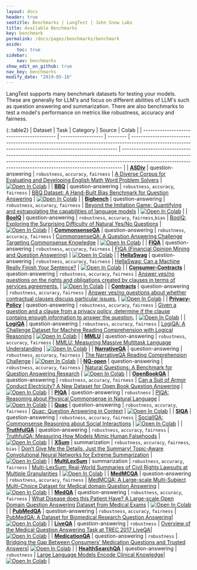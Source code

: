 ```yaml
---
layout: docs
header: true
seotitle: Benchmarks | LangTest | John Snow Labs
title: Available Benchmarks
key: benchmark
permalink: /docs/pages/benchmarks/benchmark
aside:
    toc: true
sidebar:
    nav: benchmarks
show_edit_on_github: true
nav_key: benchmarks
modify_date: "2019-05-16"
---
```



<div class="main-docs" markdown="1">
<div class="h3-box" markdown="1">

LangTest supports many benchmark datasets for testing your models. These are generally for LLM's and focus on different
abilities of LLM's such as question answering and summarization. There are also benchmarks to test a model's performance on
metrics like robustness, accuracy and fairness. 

</div><div class="h3-box" markdown="1">


{:.table2}
| Dataset                                   | Task               | Category | Source                                                                                                                                                 | Colab                                                                                                                                                                                                                                      |
| ----------------------------------------- | ------------------ | -------- | ------------------------------------------------------------------------------------------------------------------------------------------------------ | ------------------------------------------------------------------------------------------------------------------------------------------------------------------------------------------------------------------------------------------ |
| [**ASDiv**](other_benchmarks/asdiv)                        | question-answering | `robustness`, `accuracy`, `fairness`        | [A Diverse Corpus for Evaluating and Developing English Math Word Problem Solvers](https://arxiv.org/abs/2106.15772)                                   | [![Open In Colab](https://colab.research.google.com/assets/colab-badge.svg)](https://colab.research.google.com/github/JohnSnowLabs/langtest/blob/main/demo/tutorials/llm_notebooks/dataset-notebooks/ASDiv_dataset.ipynb)                  |
| [**BBQ**](other_benchmarks/bbq)                            | question-answering | `robustness`, `accuracy`, `fairness`        | [BBQ Dataset: A Hand-Built Bias Benchmark for Question Answering](https://arxiv.org/abs/2110.08193)                                                    | [![Open In Colab](https://colab.research.google.com/assets/colab-badge.svg)](https://colab.research.google.com/github/JohnSnowLabs/langtest/blob/main/demo/tutorials/llm_notebooks/dataset-notebooks/BBQ_dataset.ipynb)                    |
| [**Bigbench**](other_benchmarks/bigbench)                  | question-answering | `robustness`, `accuracy`, `fairness`        | [Beyond the Imitation Game: Quantifying and extrapolating the capabilities of language models](https://arxiv.org/abs/2206.04615)                                                                                                   | [![Open In Colab](https://colab.research.google.com/assets/colab-badge.svg)](https://colab.research.google.com/github/JohnSnowLabs/langtest/blob/main/demo/tutorials/llm_notebooks/dataset-notebooks/Bigbench_dataset.ipynb)               |
| [**BoolQ**](other_benchmarks/boolq)                        | question-answering | `robustness`, `accuracy`, `fairness`,`bias`        | [BoolQ: Exploring the Surprising Difficulty of Natural Yes/No Questions](https://aclanthology.org/N19-1300/)                                           | [![Open In Colab](https://colab.research.google.com/assets/colab-badge.svg)](https://colab.research.google.com/github/JohnSnowLabs/langtest/blob/main/demo/tutorials/llm_notebooks/dataset-notebooks/BoolQ_dataset.ipynb)                  |
| [**CommonsenseQA**](commonsense_scenario/commonsenseqa)        | question-answering | `robustness`, `accuracy`, `fairness`        | [CommonsenseQA: A Question Answering Challenge Targeting Commonsense Knowledge](https://arxiv.org/abs/1811.00937)                                      | [![Open In Colab](https://colab.research.google.com/assets/colab-badge.svg)](https://colab.research.google.com/github/JohnSnowLabs/langtest/blob/main/demo/tutorials/llm_notebooks/dataset-notebooks/CommonsenseQA_dataset.ipynb)          |
| [**FIQA**](legal/fiqa)                          | question-answering | `robustness`, `accuracy`, `fairness`        | [FIQA (Financial Opinion Mining and Question Answering)](https://huggingface.co/datasets/explodinggradients/fiqa)                                                    | [![Open In Colab](https://colab.research.google.com/assets/colab-badge.svg)](https://colab.research.google.com/github/JohnSnowLabs/langtest/blob/main/demo/tutorials/llm_notebooks/dataset-notebooks/Fiqa_dataset.ipynb)                |
| [**HellaSwag**](commonsense_scenario/hellaswag)                | question-answering | `robustness`, `accuracy`, `fairness`        | [HellaSwag: Can a Machine Really Finish Your Sentence?](https://aclanthology.org/P19-1472/)                                                            | [![Open In Colab](https://colab.research.google.com/assets/colab-badge.svg)](https://colab.research.google.com/github/JohnSnowLabs/langtest/blob/main/demo/tutorials/llm_notebooks/dataset-notebooks/HellaSwag_Question_Answering.ipynb)   |
| [**Consumer-Contracts**](legal/consumer-contracts)              | question-answering | `robustness`, `accuracy`, `fairness`        | [Answer yes/no questions on the rights and obligations created by clauses in terms of services agreements.](https://github.com/HazyResearch/legalbench/tree/main/tasks/consumer_contracts_qa)                                                                                                         | [![Open In Colab](https://colab.research.google.com/assets/colab-badge.svg)](https://colab.research.google.com/github/JohnSnowLabs/langtest/blob/main/demo/tutorials/llm_notebooks/dataset-notebooks/LegalQA_Datasets.ipynb)               |
| [**Contracts**](legal/contracts)              | question-answering | `robustness`, `accuracy`, `fairness`        | [Answer yes/no questions about whether contractual clauses discuss particular issues.](https://github.com/HazyResearch/legalbench/tree/main/tasks/contract_qa)                                                                                                         | [![Open In Colab](https://colab.research.google.com/assets/colab-badge.svg)](https://colab.research.google.com/github/JohnSnowLabs/langtest/blob/main/demo/tutorials/llm_notebooks/dataset-notebooks/LegalQA_Datasets.ipynb)               |
| [**Privacy-Policy**](legal/privacy-policy)              | question-answering | `robustness`, `accuracy`, `fairness`        | [Given a question and a clause from a privacy policy, determine if the clause contains enough information to answer the question.](https://github.com/HazyResearch/legalbench/tree/main/tasks/privacy_policy_qa)                                                                                                         | [![Open In Colab](https://colab.research.google.com/assets/colab-badge.svg)](https://colab.research.google.com/github/JohnSnowLabs/langtest/blob/main/demo/tutorials/llm_notebooks/dataset-notebooks/LegalQA_Datasets.ipynb)               |
| [**LogiQA**](other_benchmarks/logiqa)                      | question-answering | `robustness`, `accuracy`, `fairness`        | [LogiQA: A Challenge Dataset for Machine Reading Comprehension with Logical Reasoning](https://paperswithcode.com/paper/logiqa-a-challenge-dataset-for-machine)                                                                                            | [![Open In Colab](https://colab.research.google.com/assets/colab-badge.svg)](https://colab.research.google.com/github/JohnSnowLabs/langtest/blob/main/demo/tutorials/llm_notebooks/dataset-notebooks/LogiQA_dataset.ipynb)                 |
| [**MMLU**](other_benchmarks/mmlu)                          | question-answering | `robustness`, `accuracy`, `fairness`        | [MMLU: Measuring Massive Multitask Language Understanding](https://arxiv.org/abs/2009.03300)                                                           | [![Open In Colab](https://colab.research.google.com/assets/colab-badge.svg)](https://colab.research.google.com/github/JohnSnowLabs/langtest/blob/main/demo/tutorials/llm_notebooks/dataset-notebooks/mmlu_dataset.ipynb)                   |
| [**NarrativeQA**](other_benchmarks/narrativeqa)            | question-answering | `robustness`, `accuracy`, `fairness`        | [The NarrativeQA Reading Comprehension Challenge](https://aclanthology.org/Q18-1023/)                                                                  | [![Open In Colab](https://colab.research.google.com/assets/colab-badge.svg)](https://colab.research.google.com/github/JohnSnowLabs/langtest/blob/main/demo/tutorials/llm_notebooks/dataset-notebooks/NarrativeQA_Question_Answering.ipynb) |
| [**NQ-open**](other_benchmarks/nq-open) | question-answering | `robustness`, `accuracy`, `fairness`        | [Natural Questions: A Benchmark for Question Answering Research](https://aclanthology.org/Q19-1026/)                                                   | [![Open In Colab](https://colab.research.google.com/assets/colab-badge.svg)](https://colab.research.google.com/github/JohnSnowLabs/langtest/blob/main/demo/tutorials/llm_notebooks/dataset-notebooks/NQ_open_dataset.ipynb)                |
| [**OpenBookQA**](commonsense_scenario/openbookqa)              | question-answering | `robustness`, `accuracy`, `fairness`        | [Can a Suit of Armor Conduct Electricity? A New Dataset for Open Book Question Answering](https://arxiv.org/abs/1809.02789)                                                                                            | [![Open In Colab](https://colab.research.google.com/assets/colab-badge.svg)](https://colab.research.google.com/github/JohnSnowLabs/langtest/blob/main/demo/tutorials/llm_notebooks/dataset-notebooks/OpenbookQA_dataset.ipynb)             |
| [**PIQA**](commonsense_scenario/piqa)                          | question-answering | `robustness`        | [PIQA: Reasoning about Physical Commonsense in Natural Language](https://arxiv.org/abs/1911.11641)                                                     | [![Open In Colab](https://colab.research.google.com/assets/colab-badge.svg)](https://colab.research.google.com/github/JohnSnowLabs/langtest/blob/main/demo/tutorials/llm_notebooks/dataset-notebooks/PIQA_dataset.ipynb)                   |
| [**Quac**](other_benchmarks/quac)                          | question-answering | `robustness`, `accuracy`, `fairness`        | [Quac: Question Answering in Context](https://aclanthology.org/D18-1241/)                                                                              | [![Open In Colab](https://colab.research.google.com/assets/colab-badge.svg)](https://colab.research.google.com/github/JohnSnowLabs/langtest/blob/main/demo/tutorials/llm_notebooks/dataset-notebooks/quac_dataset.ipynb)                   |
| [**SIQA**](commonsense_scenario/siqa)                          | question-answering | `robustness`, `accuracy`, `fairness`        | [SocialIQA: Commonsense Reasoning about Social Interactions](https://arxiv.org/abs/1904.09728)                                                         | [![Open In Colab](https://colab.research.google.com/assets/colab-badge.svg)](https://colab.research.google.com/github/JohnSnowLabs/langtest/blob/main/demo/tutorials/llm_notebooks/dataset-notebooks/SIQA_dataset.ipynb)                   |
| [**TruthfulQA**](other_benchmarks/truthfulqa)              | question-answering | `robustness`, `accuracy`, `fairness`        | [TruthfulQA: Measuring How Models Mimic Human Falsehoods](https://aclanthology.org/2022.acl-long.229/)                                                 | [![Open In Colab](https://colab.research.google.com/assets/colab-badge.svg)](https://colab.research.google.com/github/JohnSnowLabs/langtest/blob/main/demo/tutorials/llm_notebooks/dataset-notebooks/TruthfulQA_dataset.ipynb)             |
| [**XSum**](other_benchmarks/xsum)                          | summarization      | `robustness`, `accuracy`, `fairness`, `bias`        | [Don’t Give Me the Details, Just the Summary! Topic-Aware Convolutional Neural Networks for Extreme Summarization](https://aclanthology.org/D18-1206/) | [![Open In Colab](https://colab.research.google.com/assets/colab-badge.svg)](https://colab.research.google.com/github/JohnSnowLabs/langtest/blob/main/demo/tutorials/llm_notebooks/dataset-notebooks/XSum_dataset.ipynb)                   |
| [**MultiLexSum**](legal/multilexsum)            | summarization      | `robustness`, `accuracy`, `fairness`        | [Multi-LexSum: Real-World Summaries of Civil Rights Lawsuits at Multiple Granularities](https://arxiv.org/abs/2206.10883)                              | [![Open In Colab](https://colab.research.google.com/assets/colab-badge.svg)](https://colab.research.google.com/github/JohnSnowLabs/langtest/blob/main/demo/tutorials/llm_notebooks/dataset-notebooks/MultiLexSum_dataset.ipynb)            |
| [**MedMCQA**](medical/medmcqa)              | question-answering | `robustness`, `accuracy`, `fairness`        | [MedMCQA: A Large-scale Multi-Subject Multi-Choice Dataset for Medical domain Question Answering](https://proceedings.mlr.press/v174/pal22a)  | [![Open In Colab](https://colab.research.google.com/assets/colab-badge.svg)](https://colab.research.google.com/github/JohnSnowLabs/langtest/blob/main/demo/tutorials/llm_notebooks/dataset-notebooks/Medical_Datasets.ipynb)             |
| [**MedQA**](medical/medqa)              | question-answering | `robustness`, `accuracy`, `fairness`        | [What Disease does this Patient Have? A Large-scale Open Domain Question Answering Dataset from Medical Exams](https://paperswithcode.com/dataset/medqa-usmle) | [![Open In Colab](https://colab.research.google.com/assets/colab-badge.svg)](https://colab.research.google.com/github/JohnSnowLabs/langtest/blob/main/demo/tutorials/llm_notebooks/dataset-notebooks/Medical_Datasets.ipynb)             |
| [**PubMedQA**](medical/pubmedqa)              | question-answering | `robustness`, `accuracy`, `fairness`        | [PubMedQA: A Dataset for Biomedical Research Question Answering](https://arxiv.org/abs/1909.06146)| [![Open In Colab](https://colab.research.google.com/assets/colab-badge.svg)](https://colab.research.google.com/github/JohnSnowLabs/langtest/blob/main/demo/tutorials/llm_notebooks/dataset-notebooks/Medical_Datasets.ipynb)             | 
| [**LiveQA**](medical/liveqa)              | question-answering | `robustness`        | [Overview of the Medical Question Answering Task at TREC 2017 LiveQA](https://trec.nist.gov/pubs/trec26/papers/Overview-QA.pdf)| [![Open In Colab](https://colab.research.google.com/assets/colab-badge.svg)](https://colab.research.google.com/github/JohnSnowLabs/langtest/blob/main/demo/tutorials/llm_notebooks/dataset-notebooks/Medical_Datasets.ipynb)             | 
| [**MedicationQA**](medical/medicationqa)              | question-answering | `robustness`        | [Bridging the Gap Between Consumers' Medication Questions and Trusted Answers](https://pubmed.ncbi.nlm.nih.gov/31437878/)| [![Open In Colab](https://colab.research.google.com/assets/colab-badge.svg)](https://colab.research.google.com/github/JohnSnowLabs/langtest/blob/main/demo/tutorials/llm_notebooks/dataset-notebooks/Medical_Datasets.ipynb)             | 
| [**HealthSearchQA**](medical/healthsearchqa)              | question-answering | `robustness`        | [Large Language Models Encode Clinical Knowledge](https://paperswithcode.com/paper/large-language-models-encode-clinical)| [![Open In Colab](https://colab.research.google.com/assets/colab-badge.svg)](https://colab.research.google.com/github/JohnSnowLabs/langtest/blob/main/demo/tutorials/llm_notebooks/dataset-notebooks/Medical_Datasets.ipynb)             | 

</div>